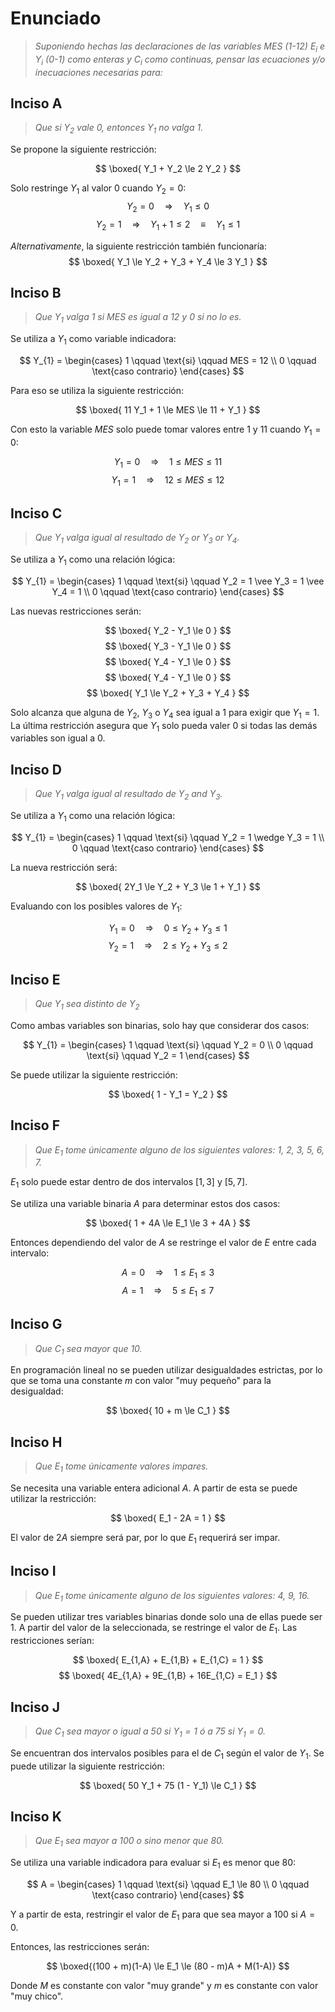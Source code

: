 # Enunciado

> *Suponiendo hechas las declaraciones de las variables $MES$ (1-12) $E_i$ e $Y_i$ (0-1) como enteras y $C_i$ como continuas, pensar las ecuaciones y/o inecuaciones necesarias para:*

## Inciso A

> *Que si $Y_2$ vale 0, entonces $Y_1$ no valga 1.*

Se propone la siguiente restricción:

$$
\boxed{
    Y_1 + Y_2 \le 2 Y_2
}
$$

Solo restringe $Y_1$ al valor $0$ cuando $Y_2 = 0$:
$$
Y_2 = 0 \quad \Rightarrow \quad Y_1\le 0
$$
$$
Y_2 = 1 \quad \Rightarrow \quad Y_1 + 1 \le 2 \quad \equiv \quad Y_1 \le 1
$$

*Alternativamente*, la siguiente restricción también funcionaría:
$$
\boxed{
    Y_1 \le Y_2 + Y_3 + Y_4 \le 3 Y_1
}
$$

## Inciso B

> *Que $Y_1$ valga 1 si $MES$ es igual a $12$ y $0$ si no lo es.*

Se utiliza a $Y_1$ como variable indicadora:

$$
Y_{1} = 
\begin{cases}
    1 \qquad \text{si} \qquad MES = 12   \\
    0 \qquad \text{caso contrario}
\end{cases}
$$

Para eso se utiliza la siguiente restricción:

$$
\boxed{
    11 Y_1 + 1 \le MES \le 11 + Y_1
}
$$

Con esto la variable $MES$ solo puede tomar valores entre $1$ y $11$ cuando $Y_1=0$:

$$
Y_1 = 0 \quad \Rightarrow \quad 1 \le MES \le 11
$$
$$
Y_1 = 1 \quad \Rightarrow \quad 12 \le MES \le 12
$$


## Inciso C
> *Que $Y_1$ valga igual al resultado de $Y_2$ or $Y_3$ or $Y_4$.*

Se utiliza a $Y_1$ como una relación lógica:

$$
Y_{1} = 
\begin{cases}
    1 \qquad \text{si} \qquad Y_2 = 1 \vee Y_3 = 1 \vee Y_4 = 1   \\
    0 \qquad \text{caso contrario}
\end{cases}
$$


Las nuevas restricciones serán:

$$
\boxed{
    Y_2 - Y_1 \le 0
}
$$
$$
\boxed{
    Y_3 - Y_1 \le 0
}
$$
$$
\boxed{
    Y_4 - Y_1 \le 0
}
$$
$$
\boxed{
    Y_4 - Y_1 \le 0
}
$$
$$
\boxed{
    Y_1 \le Y_2 + Y_3 + Y_4
}
$$

Solo alcanza que alguna de $Y_2$, $Y_3$ o $Y_4$ sea igual a $1$ para exigir que $Y_1 = 1$.
La última restricción asegura que $Y_1$ solo pueda valer $0$ si todas las demás variables son igual a $0$.


## Inciso D

> *Que $Y_1$ valga igual al resultado de $Y_2$ and $Y_3$.*

Se utiliza a $Y_1$ como una relación lógica:

$$
Y_{1} = 
\begin{cases}
    1 \qquad \text{si} \qquad Y_2 = 1 \wedge Y_3 = 1   \\
    0 \qquad \text{caso contrario}
\end{cases}
$$

La nueva restricción será:

$$
\boxed{
    2Y_1 \le Y_2 + Y_3 \le 1 + Y_1
}
$$

Evaluando con los posibles valores de $Y_1$:

$$
Y_1 = 0 \quad \Rightarrow \quad 0 \le Y_2 + Y_3 \le 1
$$
$$
Y_2 = 1 \quad \Rightarrow \quad 2 \le Y_2 + Y_3 \le 2
$$

## Inciso E

> *Que $Y_1$ sea distinto de $Y_2$*

Como ambas variables son binarias, solo hay que considerar dos casos:

$$
Y_{1} = 
\begin{cases}
    1 \qquad \text{si} \qquad Y_2 = 0   \\
    0 \qquad \text{si} \qquad Y_2 = 1
\end{cases}
$$

Se puede utilizar la siguiente restricción:

$$
\boxed{
    1 - Y_1 = Y_2
}
$$


## Inciso F

> *Que $E_1$ tome únicamente alguno de los siguientes valores: 1, 2, 3, 5, 6, 7.*

$E_1$ solo puede estar dentro de dos intervalos $[1, 3]$ y $[5, 7]$.

Se utiliza una variable binaria $A$ para determinar estos dos casos:

$$
\boxed{
    1 + 4A \le E_1 \le 3 + 4A
}
$$

Entonces dependiendo del valor de $A$ se restringe el valor de $E$ entre cada intervalo:


$$
A = 0 \quad \Rightarrow \quad 1 \le E_1 \le 3
$$
$$
A = 1 \quad \Rightarrow \quad 5 \le E_1 \le 7
$$



## Inciso G

> *Que $C_1$ sea mayor que 10.*

En programación lineal no se pueden utilizar desigualdades estrictas, por lo que se toma una constante $m$ con valor "muy pequeño" para la desigualdad:

$$
\boxed{
    10 + m \le C_1
}
$$


## Inciso H

> *Que $E_1$ tome únicamente valores impares.*

Se necesita una variable entera adicional $A$. A partir de esta se puede utilizar la restricción:

$$
\boxed{
    E_1 - 2A = 1
}
$$

El valor de $2A$ siempre será par, por lo que $E_1$ requerirá ser impar.


## Inciso I

> *Que $E_1$ tome únicamente alguno de los siguientes valores: 4, 9, 16.*

Se pueden utilizar tres variables binarias donde solo una de ellas puede ser 1. A partir del valor de la seleccionada, se restringe el valor de $E_1$. Las restricciones serían:

$$
\boxed{
    E_{1,A} + E_{1,B} + E_{1,C} = 1
}
$$
$$
\boxed{
    4E_{1,A} + 9E_{1,B} + 16E_{1,C} = E_1
}
$$


## Inciso J

> *Que $C_1$ sea mayor o igual a 50 si $Y_1=1$ ó a 75 si $Y_1=0$.*

Se encuentran dos intervalos posibles para el de $C_1$ según el valor de $Y_1$. Se puede utilizar la siguiente restricción:

$$
\boxed{
    50 Y_1 + 75 (1 - Y_1) \le C_1
}
$$

## Inciso K

> *Que $E_1$ sea mayor a 100 o sino menor que 80.*

Se utiliza una variable indicadora para evaluar si $E_1$ es menor que 80:

$$
A = 
\begin{cases}
    1 \qquad \text{si} \qquad E_1 \le 80   \\
    0 \qquad \text{caso contrario}
\end{cases}
$$

Y a partir de esta, restringir el valor de $E_1$ para que sea mayor a 100 si $A=0$.

Entonces, las restricciones serán:

$$
\boxed{(100 + m)(1-A) \le E_1 \le (80 - m)A + M(1-A)}
$$

Donde $M$ es constante con valor "muy grande" y $m$ es constante con valor "muy chico".